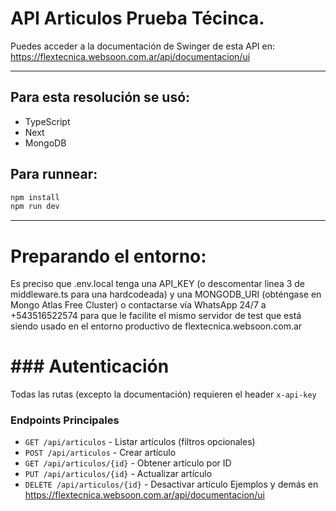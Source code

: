# API Articulos Prueba Técinca.
Puedes acceder a la documentación de Swinger de esta API en:
https://flextecnica.websoon.com.ar/api/documentacion/ui

-----

## Para esta resolución se usó:
- TypeScript
- Next
- MongoDB

## Para runnear:

```bash
npm install
npm run dev
```
-----

# Preparando el entorno:
Es preciso que .env.local tenga una API_KEY (o descomentar linea 3 de middleware.ts para una hardcodeada) y una MONGODB_URI (obténgase en Mongo Atlas Free Cluster) o contactarse vía WhatsApp 24/7 a +543516522574 para que le facilite el mismo servidor de test que está siendo usado en el entorno productivo de flextecnica.websoon.com.ar

# ### Autenticación
Todas las rutas (excepto la documentación) requieren el header `x-api-key`

### Endpoints Principales
* `GET /api/articulos` - Listar artículos (filtros opcionales)
* `POST /api/articulos` - Crear artículo
* `GET /api/articulos/{id}` - Obtener artículo por ID
* `PUT /api/articulos/{id}` - Actualizar artículo
* `DELETE /api/articulos/{id}` - Desactivar artículo 
Ejemplos y demás en https://flextecnica.websoon.com.ar/api/documentacion/ui